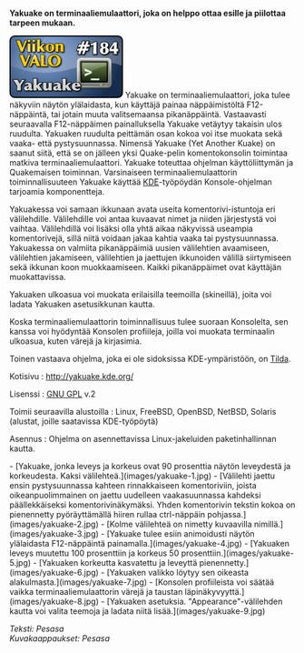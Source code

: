 <!--
Title: Yakuake
Week: 4x28
Number: 184
Date: 2014/07/06
Pageimage: valo184-yakuake.png
Tags: Linux,FreeBSD,OpenBSD,NetBSD,Solaris,Komentorivi,Terminaali
-->

**Yakuake on terminaaliemulaattori, joka on helppo ottaa esille ja
piilottaa tarpeen mukaan.**

![](images/valo184-yakuake.png "fig:valo184-yakuake.png") Yakuake on
terminaaliemulaattori, joka tulee näkyviin näytön ylälaidasta, kun
käyttäjä painaa näppäimistöltä F12-näppäintä, tai jotain muuta
valitsemaansa pikanäppäintä. Vastaavasti seuraavalla F12-näppäimen
painalluksella Yakuake vetäytyy takaisin ulos ruudulta. Yakuaken
ruudulta peittämän osan kokoa voi itse muokata sekä vaaka- että
pystysuunnassa. Nimensä Yakuake (Yet Another Kuake) on saanut siitä,
että se on jälleen yksi Quake-pelin komentokonsolin toimintaa matkiva
terminaaliemulaattori. Yakuake toteuttaa ohjelman käyttöliittymän ja
Quakemaisen toiminnan. Varsinaiseen terminaaliemulaattorin
toiminnallisuuteen Yakuake käyttää [KDE](KDE)-työpöydän
Konsole-ohjelman tarjoamia komponentteja.

Yakuakessa voi samaan ikkunaan avata useita komentorivi-istuntoja eri
välilehdille. Välilehdille voi antaa kuvaavat nimet ja niiden
järjestystä voi vaihtaa. Välilehdillä voi lisäksi olla yhtä aikaa
näkyvissä useampia komentorivejä, sillä niitä voidaan jakaa kahtia vaaka
tai pystysuunnassa. Yakuakessa on valmiita pikanäppäimiä uusien
välilehtien avaamiseen, välilehtien jakamiseen, välilehtien ja jaettujen
ikkunoiden välillä siirtymiseen sekä ikkunan koon muokkaamiseen. Kaikki
pikanäppäimet ovat käyttäjän muokattavissa.

Yakuaken ulkoasua voi muokata erilaisilla teemoilla (skineillä), joita
voi ladata Yakuaken asetusikkunan kautta.

Koska terminaaliemulaattorin toiminnallisuus tulee suoraan Konsolelta,
sen kanssa voi hyödyntää Konsolen profiileja, joilla voi muokata
terminaalin ulkoasua, kuten värejä ja kirjasimia.

Toinen vastaava ohjelma, joka ei ole sidoksissa KDE-ympäristöön, on
[Tilda](https://github.com/lanoxx/tilda/).

Kotisivu
:   <http://yakuake.kde.org/>

Lisenssi
:   [GNU GPL](GNU_GPL) v.2

Toimii seuraavilla alustoilla
:   Linux, FreeBSD, OpenBSD, NetBSD, Solaris (alustat, joille saatavissa
    KDE-työpöytä)

Asennus
:   Ohjelma on asennettavissa Linux-jakeluiden paketinhallinnan kautta.

<div class="psgallery" markdown="1">
-   [Yakuake, jonka leveys ja korkeus ovat 90 prosenttia näytön
    leveydestä ja korkeudesta. Kaksi välilehteä.](images/yakuake-1.jpg)
-   [Välilehti jaettu ensin pystysuunnassa kahteen rinnakkaiseen
    komentoriviin, joista oikeanpuolimmainen on jaettu uudelleen
    vaakasuunnassa kahdeksi päällekkäiseksi komentorivinäkymäksi. Yhden
    komentorivin tekstin kokoa on pienennetty pyöräyttämällä hiiren
    rullaa ctrl-näppäin pohjassa.](images/yakuake-2.jpg)
-   [Kolme välilehteä on nimetty kuvaavilla
    nimillä.](images/yakuake-3.jpg)
-   [Yakuake tulee esiin animoidusti näytön ylälaidasta F12-näppäintä
    painamalla.](images/yakuake-4.jpg)
-   [Yakuaken leveys muutettu 100 prosenttiin ja korkeus 50
    prosenttiin.](images/yakuake-5.jpg)
-   [Yakuaken korkeutta kasvatettu ja leveyttä
    pienennetty.](images/yakuake-6.jpg)
-   [Yakuaken valikko löytyy sen oikeasta
    alakulmasta.](images/yakuake-7.jpg)
-   [Konsolen profiileista voi säätää vaikka terminaaliemulaattorin
    värejä ja taustan läpinäkyvyyttä.](images/yakuake-8.jpg)
-   [Yakuaken asetuksia. "Appearance"-välilehden kautta voi valita
    teemoja ja ladata niitä lisää.](images/yakuake-9.jpg)
</div>

*Teksti: Pesasa* <br />
*Kuvakaappaukset: Pesasa*

